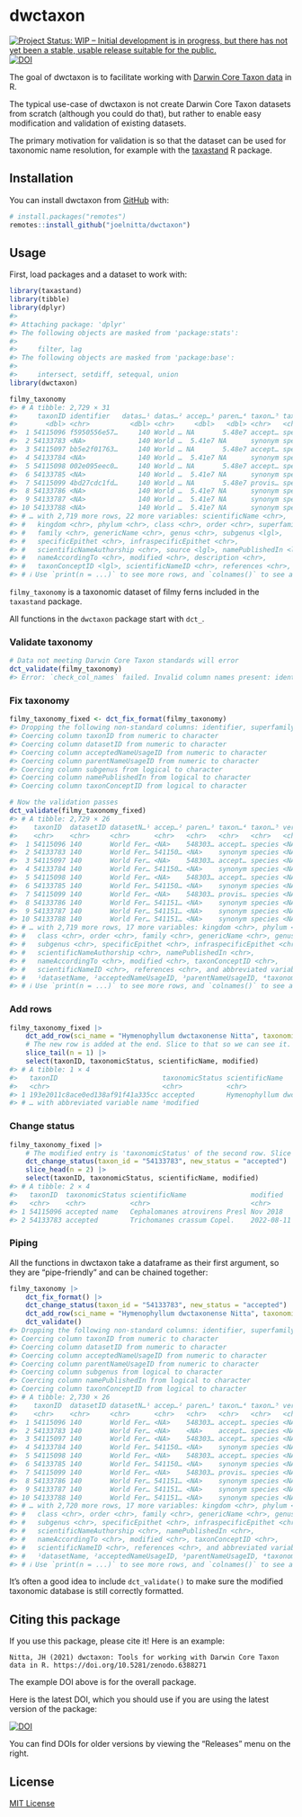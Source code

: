
<!-- README.md is generated from README.Rmd. Please edit that file -->

# dwctaxon

<!-- badges: start -->

[![Project Status: WIP – Initial development is in progress, but there
has not yet been a stable, usable release suitable for the
public.](https://www.repostatus.org/badges/latest/wip.svg)](https://www.repostatus.org/#wip)
[![DOI](https://zenodo.org/badge/434126221.svg)](https://zenodo.org/badge/latestdoi/434126221)
<!-- badges: end -->

The goal of dwctaxon is to facilitate working with [Darwin Core Taxon
data](https://dwc.tdwg.org/terms/#taxon) in R.

The typical use-case of dwctaxon is not create Darwin Core Taxon
datasets from scratch (although you could do that), but rather to enable
easy modification and validation of existing datasets.

The primary motivation for validation is so that the dataset can be used
for taxonomic name resolution, for example with the
[taxastand](https://github.com/joelnitta/taxastand) R package.

## Installation

You can install dwctaxon from [GitHub](https://github.com/) with:

``` r
# install.packages("remotes")
remotes::install_github("joelnitta/dwctaxon")
```

## Usage

First, load packages and a dataset to work with:

``` r
library(taxastand)
library(tibble)
library(dplyr)
#> 
#> Attaching package: 'dplyr'
#> The following objects are masked from 'package:stats':
#> 
#>     filter, lag
#> The following objects are masked from 'package:base':
#> 
#>     intersect, setdiff, setequal, union
library(dwctaxon)

filmy_taxonomy
#> # A tibble: 2,729 × 31
#>     taxonID identifier   datas…¹ datas…² accep…³ paren…⁴ taxon…⁵ taxon…⁶ verba…⁷
#>       <dbl> <chr>          <dbl> <chr>     <dbl>   <dbl> <chr>   <chr>   <chr>  
#>  1 54115096 f5950556e57…     140 World … NA       5.48e7 accept… species <NA>   
#>  2 54133783 <NA>             140 World …  5.41e7 NA      synonym species <NA>   
#>  3 54115097 bb5e2f01763…     140 World … NA       5.48e7 accept… species <NA>   
#>  4 54133784 <NA>             140 World …  5.41e7 NA      synonym species <NA>   
#>  5 54115098 002e095eec0…     140 World … NA       5.48e7 accept… species <NA>   
#>  6 54133785 <NA>             140 World …  5.41e7 NA      synonym species <NA>   
#>  7 54115099 4bd27cdc1fd…     140 World … NA       5.48e7 provis… species <NA>   
#>  8 54133786 <NA>             140 World …  5.41e7 NA      synonym species <NA>   
#>  9 54133787 <NA>             140 World …  5.41e7 NA      synonym species <NA>   
#> 10 54133788 <NA>             140 World …  5.41e7 NA      synonym species <NA>   
#> # … with 2,719 more rows, 22 more variables: scientificName <chr>,
#> #   kingdom <chr>, phylum <chr>, class <chr>, order <chr>, superfamily <lgl>,
#> #   family <chr>, genericName <chr>, genus <chr>, subgenus <lgl>,
#> #   specificEpithet <chr>, infraspecificEpithet <chr>,
#> #   scientificNameAuthorship <chr>, source <lgl>, namePublishedIn <lgl>,
#> #   nameAccordingTo <chr>, modified <chr>, description <chr>,
#> #   taxonConceptID <lgl>, scientificNameID <chr>, references <chr>, …
#> # ℹ Use `print(n = ...)` to see more rows, and `colnames()` to see all variable names
```

`filmy_taxonomy` is a taxonomic dataset of filmy ferns included in the
`taxastand` package.

All functions in the `dwctaxon` package start with `dct_`.

### Validate taxonomy

``` r
# Data not meeting Darwin Core Taxon standards will error
dct_validate(filmy_taxonomy)
#> Error: `check_col_names` failed. Invalid column names present: identifier, superfamily, source, description, isExtinct. See dct_terms for valid column names.
```

### Fix taxonomy

``` r
filmy_taxonomy_fixed <- dct_fix_format(filmy_taxonomy)
#> Dropping the following non-standard columns: identifier, superfamily, source, description, isExtinct
#> Coercing column taxonID from numeric to character
#> Coercing column datasetID from numeric to character
#> Coercing column acceptedNameUsageID from numeric to character
#> Coercing column parentNameUsageID from numeric to character
#> Coercing column subgenus from logical to character
#> Coercing column namePublishedIn from logical to character
#> Coercing column taxonConceptID from logical to character

# Now the validation passes
dct_validate(filmy_taxonomy_fixed)
#> # A tibble: 2,729 × 26
#>    taxonID  datasetID datasetN…¹ accep…² paren…³ taxon…⁴ taxon…⁵ verba…⁶ scien…⁷
#>    <chr>    <chr>     <chr>      <chr>   <chr>   <chr>   <chr>   <chr>   <chr>  
#>  1 54115096 140       World Fer… <NA>    548303… accept… species <NA>    Cephal…
#>  2 54133783 140       World Fer… 541150… <NA>    synonym species <NA>    Tricho…
#>  3 54115097 140       World Fer… <NA>    548303… accept… species <NA>    Cephal…
#>  4 54133784 140       World Fer… 541150… <NA>    synonym species <NA>    Tricho…
#>  5 54115098 140       World Fer… <NA>    548303… accept… species <NA>    Cephal…
#>  6 54133785 140       World Fer… 541150… <NA>    synonym species <NA>    Tricho…
#>  7 54115099 140       World Fer… <NA>    548303… provis… species <NA>    Cephal…
#>  8 54133786 140       World Fer… 541151… <NA>    synonym species <NA>    Cephal…
#>  9 54133787 140       World Fer… 541151… <NA>    synonym species <NA>    Cephal…
#> 10 54133788 140       World Fer… 541151… <NA>    synonym species <NA>    Cephal…
#> # … with 2,719 more rows, 17 more variables: kingdom <chr>, phylum <chr>,
#> #   class <chr>, order <chr>, family <chr>, genericName <chr>, genus <chr>,
#> #   subgenus <chr>, specificEpithet <chr>, infraspecificEpithet <chr>,
#> #   scientificNameAuthorship <chr>, namePublishedIn <chr>,
#> #   nameAccordingTo <chr>, modified <chr>, taxonConceptID <chr>,
#> #   scientificNameID <chr>, references <chr>, and abbreviated variable names
#> #   ¹​datasetName, ²​acceptedNameUsageID, ³​parentNameUsageID, ⁴​taxonomicStatus, …
#> # ℹ Use `print(n = ...)` to see more rows, and `colnames()` to see all variable names
```

### Add rows

``` r
filmy_taxonomy_fixed |>
    dct_add_row(sci_name = "Hymenophyllum dwctaxonense Nitta", taxonomicStatus = "accepted") |>
    # The new row is added at the end. Slice to that so we can see it.
    slice_tail(n = 1) |>
    select(taxonID, taxonomicStatus, scientificName, modified)
#> # A tibble: 1 × 4
#>   taxonID                          taxonomicStatus scientificName        modif…¹
#>   <chr>                            <chr>           <chr>                 <chr>  
#> 1 193e2011c8ace0ed138af91f41a335cc accepted        Hymenophyllum dwctax… 2022-0…
#> # … with abbreviated variable name ¹​modified
```

### Change status

``` r
filmy_taxonomy_fixed |>
    # The modified entry is 'taxonomicStatus' of the second row. Slice to that so we can see it.
    dct_change_status(taxon_id = "54133783", new_status = "accepted") |>
    slice_head(n = 2) |>
    select(taxonID, taxonomicStatus, scientificName, modified)
#> # A tibble: 2 × 4
#>   taxonID  taxonomicStatus scientificName                modified           
#>   <chr>    <chr>           <chr>                         <chr>              
#> 1 54115096 accepted name   Cephalomanes atrovirens Presl Nov 2018           
#> 2 54133783 accepted        Trichomanes crassum Copel.    2022-08-11 15:55:10
```

### Piping

All the functions in dwctaxon take a dataframe as their first argument,
so they are “pipe-friendly” and can be chained together:

``` r
filmy_taxonomy |>
    dct_fix_format() |>
    dct_change_status(taxon_id = "54133783", new_status = "accepted") |>
    dct_add_row(sci_name = "Hymenophyllum dwctaxonense Nitta", taxonomicStatus = "accepted") |>
    dct_validate()
#> Dropping the following non-standard columns: identifier, superfamily, source, description, isExtinct
#> Coercing column taxonID from numeric to character
#> Coercing column datasetID from numeric to character
#> Coercing column acceptedNameUsageID from numeric to character
#> Coercing column parentNameUsageID from numeric to character
#> Coercing column subgenus from logical to character
#> Coercing column namePublishedIn from logical to character
#> Coercing column taxonConceptID from logical to character
#> # A tibble: 2,730 × 26
#>    taxonID  datasetID datasetN…¹ accep…² paren…³ taxon…⁴ taxon…⁵ verba…⁶ scien…⁷
#>    <chr>    <chr>     <chr>      <chr>   <chr>   <chr>   <chr>   <chr>   <chr>  
#>  1 54115096 140       World Fer… <NA>    548303… accept… species <NA>    Cephal…
#>  2 54133783 140       World Fer… <NA>    <NA>    accept… species <NA>    Tricho…
#>  3 54115097 140       World Fer… <NA>    548303… accept… species <NA>    Cephal…
#>  4 54133784 140       World Fer… 541150… <NA>    synonym species <NA>    Tricho…
#>  5 54115098 140       World Fer… <NA>    548303… accept… species <NA>    Cephal…
#>  6 54133785 140       World Fer… 541150… <NA>    synonym species <NA>    Tricho…
#>  7 54115099 140       World Fer… <NA>    548303… provis… species <NA>    Cephal…
#>  8 54133786 140       World Fer… 541151… <NA>    synonym species <NA>    Cephal…
#>  9 54133787 140       World Fer… 541151… <NA>    synonym species <NA>    Cephal…
#> 10 54133788 140       World Fer… 541151… <NA>    synonym species <NA>    Cephal…
#> # … with 2,720 more rows, 17 more variables: kingdom <chr>, phylum <chr>,
#> #   class <chr>, order <chr>, family <chr>, genericName <chr>, genus <chr>,
#> #   subgenus <chr>, specificEpithet <chr>, infraspecificEpithet <chr>,
#> #   scientificNameAuthorship <chr>, namePublishedIn <chr>,
#> #   nameAccordingTo <chr>, modified <chr>, taxonConceptID <chr>,
#> #   scientificNameID <chr>, references <chr>, and abbreviated variable names
#> #   ¹​datasetName, ²​acceptedNameUsageID, ³​parentNameUsageID, ⁴​taxonomicStatus, …
#> # ℹ Use `print(n = ...)` to see more rows, and `colnames()` to see all variable names
```

It’s often a good idea to include `dct_validate()` to make sure the
modified taxonomic database is still correctly formatted.

## Citing this package

If you use this package, please cite it! Here is an example:

    Nitta, JH (2021) dwctaxon: Tools for working with Darwin Core Taxon data in R. https://doi.org/10.5281/zenodo.6388271

The example DOI above is for the overall package.

Here is the latest DOI, which you should use if you are using the latest
version of the package:

[![DOI](https://zenodo.org/badge/434126221.svg)](https://zenodo.org/badge/latestdoi/434126221)

You can find DOIs for older versions by viewing the “Releases” menu on
the right.

## License

[MIT License](LICENSE.md)
